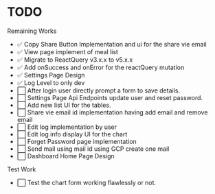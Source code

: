 # TODO

Remaining Works

- ✅ Copy Share Button Implementation and ui for the share vie email
- ✅ View page implement of meal list
- ✅ Migrate to ReactQuery v3.x.x to v5.x.x
- ✅ Add onSuccess and onError for the reactQuery mutation
- ✅ Settings Page Design
- ✅ Log Level to only dev
- ⬜ After login user directly prompt a form to save details.
- ⬜ Settings Page Api Endpoints update user and reset password.
- ⬜ Add new list UI for the tables.
- ⬜ Share vie email id implementation having add email and remove email
- ⬜ Edit log implementation by user
- ⬜ Edit log info display UI for the chart
- ⬜ Forget Password page implementation
- ⬜ Send mail using mail id using GCP create one mail
- ⬜ Dashboard Home Page Design

Test Work

- ⬜ Test the chart form working flawlessly or not.
